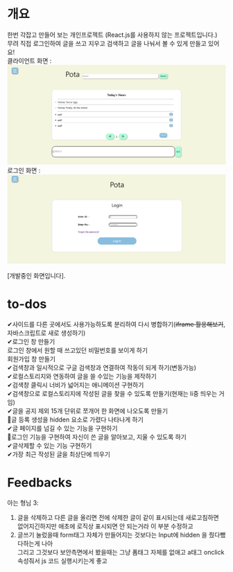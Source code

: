 # 개요

한번 각잡고 만들어 보는 개인프로젝트 (React.js를 사용하지 않는 프로젝트입니다.)<br>
무려 직접 로그인하여 글을 쓰고 지우고 검색하고 글을 나눠서 볼 수 있게 만들고 있어요!<br>
클라이언트 화면 :
![클라이언트](./imgs/img1.png)
로그인 화면 :
![로그인 화면](./imgs/img2.png)

[개발중인 화면입니다].

# to-dos

✔사이드를 다른 곳에서도 사용가능하도록 분리하여 다시 병합하기(~~iframe 활용해보기~~, 자바스크립트로 새로 생성하기)<br>
✔로그인 창 만들기<br>
로그인 창에서 원할 때 쓰고있던 비밀번호를 보이게 하기<br>
회원가입 창 만들기<br>
✔검색창과 일시적으로 구글 검색창과 연결하여 작동이 되게 하기(변동가능)<br>
✔로컬스토리지와 연동하여 글을 쓸 수있는 기능을 제작하기<br>
✔검색창 클릭시 너비가 넓어지는 애니메이션 구현하기<br>
✔검색창으로 로컬스토리지에 작성된 글을 찾을 수 있도록 만들기(현재는 li중 띄우는 거임)<br>
✔글을 공지 제외 15개 단위로 쪼개어 한 화면에 나오도록 만들기<br>
🔨글 등록 생성을 hidden 요소로 가렸다 나타나게 하기<br>
✔글 페이지를 넘길 수 있는 기능을 구현하기<br>
🔨로그인 기능을 구현하여 자신이 쓴 글을 알아보고, 지울 수 있도록 하기<br>
✔글삭제할 수 있는 기능 구현하기<br>
✔가장 최근 작성된 글을 최상단에 띄우기<br>

# Feedbacks

아는 형님 3:

1. 글을 삭제하고 다른 글을 올리면 전에 삭제한 글이 같이 표시되는데 새로고침하면 없어지긴하지만 애초에 로직상 표시되면 안 되는거라 이 부분 수정하고<br>
2. 글쓰기 눌렀을때 form태그 자체가 만들어지는 것보다는 Input에 hidden 을 줬다뺐다하는게 나아 <br>
   그리고 그것보다 보안측면에서 봤을때는 그냥 폼태그 자체를 없애고 a태그 onclick 속성줘서 js 코드 실행시키는게 좋고
